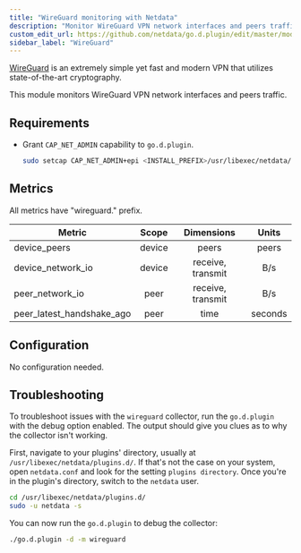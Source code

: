 ```yaml
---
title: "WireGuard monitoring with Netdata"
description: "Monitor WireGuard VPN network interfaces and peers traffic."
custom_edit_url: https://github.com/netdata/go.d.plugin/edit/master/modules/wireguard/README.md
sidebar_label: "WireGuard"
---
```




[WireGuard](https://www.wireguard.com/) is an extremely simple yet fast and modern VPN that utilizes state-of-the-art
cryptography.

This module monitors WireGuard VPN network interfaces and peers traffic.

## Requirements

- Grant `CAP_NET_ADMIN` capability to `go.d.plugin`.

  ```bash
  sudo setcap CAP_NET_ADMIN+epi <INSTALL_PREFIX>/usr/libexec/netdata/plugins.d/go.d.plugin
  ```

## Metrics

All metrics have "wireguard." prefix.

| Metric                    | Scope  |    Dimensions     |  Units  |
|---------------------------|:------:|:-----------------:|:-------:|
| device_peers              | device |       peers       |  peers  |
| device_network_io         | device | receive, transmit |   B/s   |
| peer_network_io           |  peer  | receive, transmit |   B/s   |
| peer_latest_handshake_ago |  peer  |       time        | seconds |

## Configuration

No configuration needed.

## Troubleshooting

To troubleshoot issues with the `wireguard` collector, run the `go.d.plugin` with the debug option enabled. The output
should give you clues as to why the collector isn't working.

First, navigate to your plugins' directory, usually at `/usr/libexec/netdata/plugins.d/`. If that's not the case on your
system, open `netdata.conf` and look for the setting `plugins directory`. Once you're in the plugin's directory, switch
to the `netdata` user.

```bash
cd /usr/libexec/netdata/plugins.d/
sudo -u netdata -s
```

You can now run the `go.d.plugin` to debug the collector:

```bash
./go.d.plugin -d -m wireguard
```

